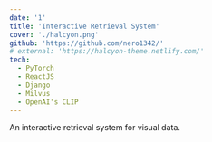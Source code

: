 ```yaml
---
date: '1'
title: 'Interactive Retrieval System'
cover: './halcyon.png'
github: 'https://github.com/nero1342/'
# external: 'https://halcyon-theme.netlify.com/'
tech:
  - PyTorch
  - ReactJS
  - Django
  - Milvus
  - OpenAI's CLIP
---
```


An interactive retrieval system for visual data.

<!-- A minimal, dark blue theme for VS Code, Sublime Text, Atom, iTerm, and more. Available on [Visual Studio Marketplace](https://marketplace.visualstudio.com/items?itemName=brittanychiang.halcyon-vscode), [Package Control](https://packagecontrol.io/packages/Halcyon%20Theme), [Atom Package Manager](https://atom.io/themes/halcyon-syntax), and [npm](https://www.npmjs.com/package/hyper-halcyon-theme). -->

